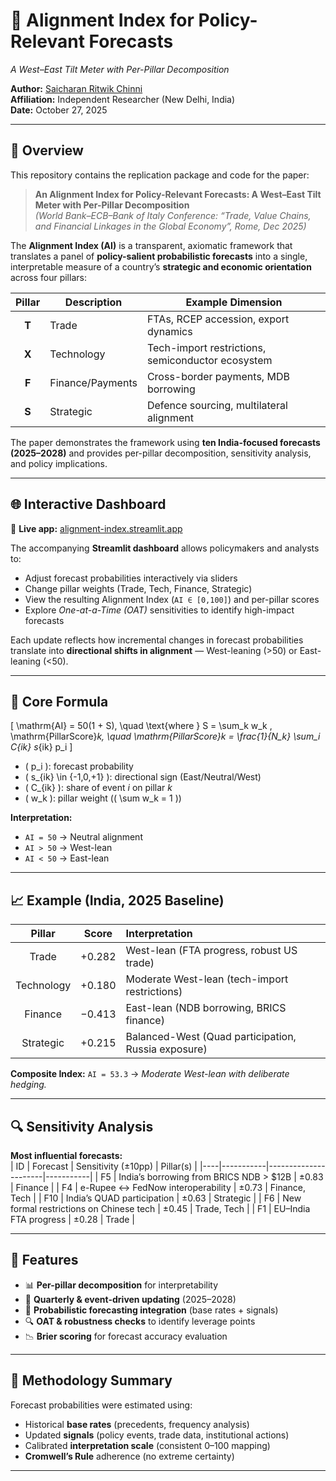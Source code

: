 # 🧭 Alignment Index for Policy-Relevant Forecasts  
*A West–East Tilt Meter with Per-Pillar Decomposition*  

**Author:** [Saicharan Ritwik Chinni](https://github.com/SaicharanRitwik39)  
**Affiliation:** Independent Researcher (New Delhi, India)  
**Date:** October 27, 2025  

---

## 📘 Overview  

This repository contains the replication package and code for the paper:  

> **An Alignment Index for Policy-Relevant Forecasts: A West–East Tilt Meter with Per-Pillar Decomposition**  
> *(World Bank–ECB–Bank of Italy Conference: “Trade, Value Chains, and Financial Linkages in the Global Economy”, Rome, Dec 2025)*  

The **Alignment Index (AI)** is a transparent, axiomatic framework that translates a panel of **policy-salient probabilistic forecasts** into a single, interpretable measure of a country’s **strategic and economic orientation** across four pillars:  

| Pillar | Description | Example Dimension |
|:-------:|--------------|-------------------|
| **T** | Trade | FTAs, RCEP accession, export dynamics |
| **X** | Technology | Tech-import restrictions, semiconductor ecosystem |
| **F** | Finance/Payments | Cross-border payments, MDB borrowing |
| **S** | Strategic | Defence sourcing, multilateral alignment |

The paper demonstrates the framework using **ten India-focused forecasts (2025–2028)** and provides per-pillar decomposition, sensitivity analysis, and policy implications.

---

## 🌐 Interactive Dashboard  

🔗 **Live app:** [alignment-index.streamlit.app](https://alignment-index.streamlit.app/)  

The accompanying **Streamlit dashboard** allows policymakers and analysts to:  
- Adjust forecast probabilities interactively via sliders  
- Change pillar weights (Trade, Tech, Finance, Strategic)  
- View the resulting Alignment Index (`AI ∈ [0,100]`) and per-pillar scores  
- Explore *One-at-a-Time (OAT)* sensitivities to identify high-impact forecasts  

Each update reflects how incremental changes in forecast probabilities translate into **directional shifts in alignment** — West-leaning (>50) or East-leaning (<50).

---

## 🧮 Core Formula  

\[
\mathrm{AI} = 50(1 + S), \quad \text{where } 
S = \sum_k w_k \, \mathrm{PillarScore}_k, \quad 
\mathrm{PillarScore}_k = \frac{1}{N_k} \sum_i C_{ik} s_{ik} p_i
\]

- \( p_i \): forecast probability  
- \( s_{ik} \in \{-1,0,+1\} \): directional sign (East/Neutral/West)  
- \( C_{ik} \): share of event *i* on pillar *k*  
- \( w_k \): pillar weight (\( \sum w_k = 1 \))  

**Interpretation:**  
- `AI = 50` → Neutral alignment  
- `AI > 50` → West-lean  
- `AI < 50` → East-lean  

---

## 📈 Example (India, 2025 Baseline)

| Pillar | Score | Interpretation |
|:-------:|:------:|:----------------|
| Trade | +0.282 | West-lean (FTA progress, robust US trade) |
| Technology | +0.180 | Moderate West-lean (tech-import restrictions) |
| Finance | −0.413 | East-lean (NDB borrowing, BRICS finance) |
| Strategic | +0.215 | Balanced-West (Quad participation, Russia exposure) |

**Composite Index:** `AI = 53.3` → *Moderate West-lean with deliberate hedging.*

---

## 🔍 Sensitivity Analysis  

**Most influential forecasts:**  
| ID | Forecast | Sensitivity (±10pp) | Pillar(s) |
|----|-----------|----------------------|-----------|
| F5 | India’s borrowing from BRICS NDB > $12B | ±0.83 | Finance |
| F4 | e-Rupee ↔ FedNow interoperability | ±0.73 | Finance, Tech |
| F10 | India’s QUAD participation | ±0.63 | Strategic |
| F6 | New formal restrictions on Chinese tech | ±0.45 | Trade, Tech |
| F1 | EU–India FTA progress | ±0.28 | Trade |

---

## 🧩 Features  

- 📊 **Per-pillar decomposition** for interpretability  
- 🔁 **Quarterly & event-driven updating** (2025–2028)  
- 🧠 **Probabilistic forecasting integration** (base rates + signals)  
- 🔍 **OAT & robustness checks** to identify leverage points  
- 📉 **Brier scoring** for forecast accuracy evaluation  

---

## 🧠 Methodology Summary  

Forecast probabilities were estimated using:  
- Historical **base rates** (precedents, frequency analysis)  
- Updated **signals** (policy events, trade data, institutional actions)  
- Calibrated **interpretation scale** (consistent 0–100 mapping)  
- **Cromwell’s Rule** adherence (no extreme certainty)  

---
